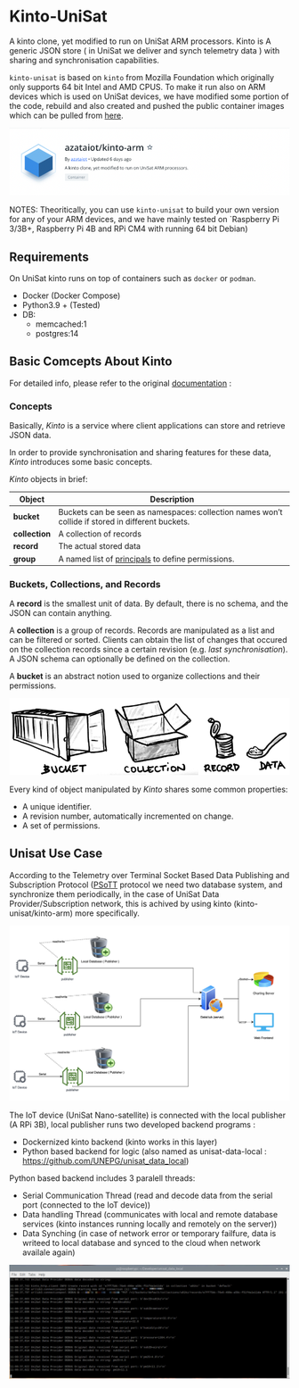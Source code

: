 # Kinto-UniSat

A kinto clone, yet modified to run on UniSat ARM processors. Kinto is A generic JSON store ( in UniSat we deliver and synch telemetry data ) with sharing and synchronisation capabilities.

`kinto-unisat` is based on `kinto` from Mozilla Foundation which originally only supports 64 bit Intel and AMD CPUS. To make it run also on ARM devices which is used on UniSat devices, we have modified some portion of the code, rebuild and also created and pushed the public container images which can be pulled from [here](https://hub.docker.com/r/azataiot/kinto-arm).

![CleanShot 2022-08-23 at 08.28.17](https://raw.githubusercontent.com/azataiot/images/master/2022/08/upgit_20220823_1661232513.png)

NOTES:  Theoritically, you can use `kinto-unisat`  to build your own version for any of your ARM devices, and we have mainly tested on `Raspberry Pi 3/3B+, Raspberry Pi 4B and RPi CM4 with running 64 bit Debian)

## Requirements

On UniSat kinto runs on top of containers such as `docker` or `podman`. 

- Docker (Docker Compose)
- Python3.9 + (Tested)
- DB:
  - memcached:1
  - postgres:14

## Basic Comcepts About Kinto

For detailed info, please refer to the original [documentation](https://docs.kinto-storage.org/en/latest/index.html) :

### Concepts

Basically, *Kinto* is a service where client applications can store and retrieve JSON data.

In order to provide synchronisation and sharing features for these data, *Kinto* introduces some basic concepts.

*Kinto* objects in brief:

| Object         | Description                                                  |
| -------------- | ------------------------------------------------------------ |
| **bucket**     | Buckets can be seen as namespaces: collection names won’t collide if stored in different buckets. |
| **collection** | A collection of records                                      |
| **record**     | The actual stored data                                       |
| **group**      | A named list of [principals](https://docs.kinto-storage.org/en/latest/api/1.x/permissions.html#api-principals) to define permissions. |

###  Buckets, Collections, and Records

A **record** is the smallest unit of data. By default, there is no schema, and the JSON can contain anything.

A **collection** is a group of records. Records are manipulated as a list and can be filtered or sorted. Clients can obtain the list of changes that occured on the collection records since a certain revision (e.g. *last synchronisation*). A JSON schema can optionally be defined on the collection.

A **bucket** is an abstract notion used to organize collections and their permissions.

![_images/concepts-general.png](https://raw.githubusercontent.com/azataiot/images/master/2022/08/upgit_20220823_1661232889.png)

Every kind of object manipulated by *Kinto* shares some common properties:

- A unique identifier.
- A revision number, automatically incremented on change.
- A set of permissions.

## Unisat Use Case

According to the Telemetry over Terminal Socket Based Data Publishing and Subscription Protocol ([PSoTT](https://azat.cc/2022/08/17/telemetry-over-terminal-socket-based-data-publishing-and-subscription-protocol-(psott).html) protocol we need two database system, and synchronize them periodically, in the case of UniSat Data Provider/Subscription network, this is achived by using kinto (kinto-unisat/kinto-arm) more specifically. 

![CleanShot 2022-08-17 at 10.03.26](https://raw.githubusercontent.com/azataiot/images/master/2022/08/upgit_20220823_1661233099.png)

The IoT device (UniSat Nano-satellite) is connected with the local publisher (A RPi 3B), local publisher runs two developed backend programs :

- Dockernized kinto backend  (kinto works in this layer)
- Python based backend for logic (also named as unisat-data-local : https://github.com/UNEPG/unisat_data_local)

Python based backend includes 3 paralell threads:

- Serial Communication Thread (read and decode data from the serial port (connected to the IoT device))
- Data handling Thread (communicates with local and remote database services (kinto instances running locally and remotely on the server))
- Data Synching (in case of network error or temporary failfure, data is writeed to local database and synced to the cloud when network availale again)

![CleanShot 2022-08-23 at 09.04.36](https://raw.githubusercontent.com/azataiot/images/master/2022/08/upgit_20220823_1661234724.png)





 


